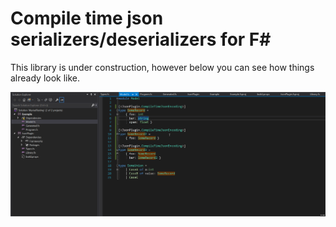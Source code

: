 # Compile time json serializers/deserializers for F#
This library is under construction, however below you can see how things already look like.

![showcase](MyriadTesting/JsonPlugin.gif)